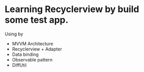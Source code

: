 # Learning Recyclerview by build some test app.

Using by
* MVVM Architecture
* Recyclerview + Adapter
* Data binding
* Observable pattern
* DiffUtil